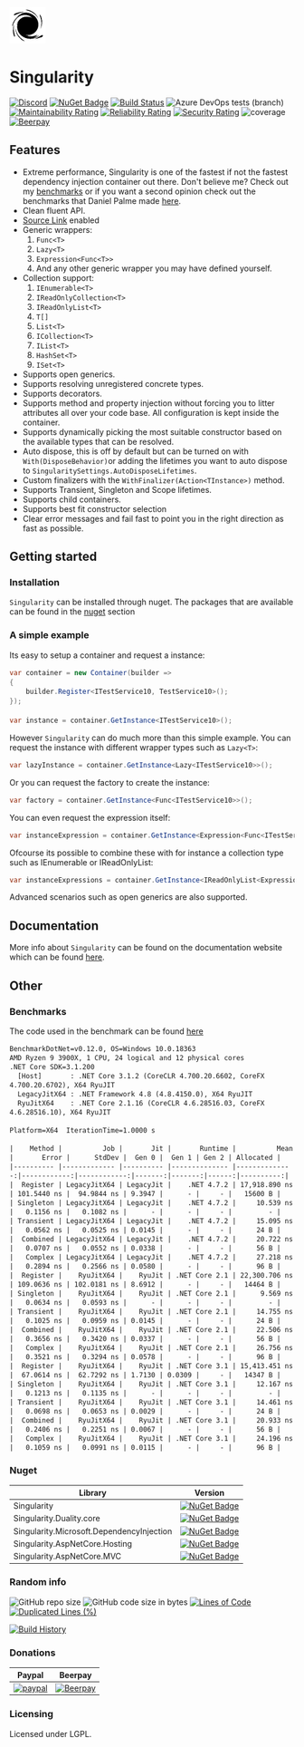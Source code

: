<img width="64px" src="https://github.com/Barsonax/Singularity/blob/master/src/Icon.png" />

# Singularity
[![Discord](https://img.shields.io/discord/569232642105540608.svg)](https://discord.gg/cKFnjjk) [![NuGet Badge](https://buildstats.info/nuget/Singularity)](https://www.nuget.org/packages/Singularity/) [![Build Status](https://dev.azure.com/Barsonax/Singularity/_apis/build/status/Singularity-CI?branchName=master&stageName=Build)](https://dev.azure.com/Barsonax/Singularity/_build/latest?definitionId=7&branchName=master) ![Azure DevOps tests (branch)](https://img.shields.io/azure-devops/tests/Barsonax/Singularity/7/master.svg) [![Maintainability Rating](https://sonarcloud.io/api/project_badges/measure?project=Barsonax_Singularity&metric=sqale_rating)](https://sonarcloud.io/dashboard?id=Barsonax_Singularity) [![Reliability Rating](https://sonarcloud.io/api/project_badges/measure?project=Barsonax_Singularity&metric=reliability_rating)](https://sonarcloud.io/dashboard?id=Barsonax_Singularity) [![Security Rating](https://sonarcloud.io/api/project_badges/measure?project=Barsonax_Singularity&metric=security_rating)](https://sonarcloud.io/dashboard?id=Barsonax_Singularity) ![coverage](https://img.shields.io/azure-devops/coverage/Barsonax/Singularity/7/master.svg) [![Beerpay](https://img.shields.io/beerpay/Barsonax/Singularity.svg)](https://beerpay.io/Barsonax/Singularity)

## Features
- Extreme performance, Singularity is one of the fastest if not the fastest dependency injection container out there. Don't believe me? Check out my [benchmarks](#Benchmarks) or if you want a second opinion check out the benchmarks that Daniel Palme made [here](https://github.com/danielpalme/IocPerformance).
- Clean fluent API.
- [Source Link](https://github.com/dotnet/sourcelink) enabled
- Generic wrappers:
  1. `Func<T>`
  1. `Lazy<T>`
  1. `Expression<Func<T>>`
  1. And any other generic wrapper you may have defined yourself.
- Collection support:
  1. `IEnumerable<T>`
  1. `IReadOnlyCollection<T>`
  1. `IReadOnlyList<T>`
  1. `T[]`
  1. `List<T>`
  1. `ICollection<T>`
  1. `IList<T>`
  1. `HashSet<T>`
  1. `ISet<T>`
- Supports open generics.
- Supports resolving unregistered concrete types.
- Supports decorators.
- Supports method and property injection without forcing you to litter attributes all over your code base. All configuration is kept inside the container.
- Supports dynamically picking the most suitable constructor based on the available types that can be resolved.
- Auto dispose, this is off by default but can be turned on with `With(DisposeBehavior)`or adding the lifetimes you want to auto dispose to `SingularitySettings.AutoDisposeLifetimes`.
- Custom finalizers with the `WithFinalizer(Action<TInstance>)` method.
- Supports Transient, Singleton and Scope lifetimes.
- Supports child containers.
- Supports best fit constructor selection
- Clear error messages and fail fast to point you in the right direction as fast as possible.

## Getting started
### Installation
`Singularity` can be installed through nuget. The packages that are available can be found in the [nuget](#nuget) section 

### A simple example
Its easy to setup a container and request a instance:
```cs
var container = new Container(builder =>
{
    builder.Register<ITestService10, TestService10>();
});

var instance = container.GetInstance<ITestService10>();
```
However `Singularity` can do much more than this simple example. You can request the instance with different wrapper types such as `Lazy<T>`:
```cs
var lazyInstance = container.GetInstance<Lazy<ITestService10>>();
```
Or you can request the factory to create the instance:
```cs
var factory = container.GetInstance<Func<ITestService10>>();
```
You can even request the expression itself:
```cs
var instanceExpression = container.GetInstance<Expression<Func<ITestService10>>>();
```
Ofcourse its possible to combine these with for instance a collection type such as IEnumerable<T> or IReadOnlyList<T>:
```cs
var instanceExpressions = container.GetInstance<IReadOnlyList<Expression<Func<IPlugin>>>>(); //Returns all expressions for IPlugin registrations
```

Advanced scenarios such as open generics are also supported. 

## Documentation
More info about `Singularity` can be found on the documentation website which can be found [here](https://barsonax.github.io/Singularity.Docs/).

## Other
### Benchmarks
The code used in the benchmark can be found [here](https://github.com/Barsonax/Singularity/blob/master/Singularity.TestClasses/Benchmark/SimpleSingularityContainerBenchmark.cs)
```
BenchmarkDotNet=v0.12.0, OS=Windows 10.0.18363
AMD Ryzen 9 3900X, 1 CPU, 24 logical and 12 physical cores
.NET Core SDK=3.1.200
  [Host]       : .NET Core 3.1.2 (CoreCLR 4.700.20.6602, CoreFX 4.700.20.6702), X64 RyuJIT
  LegacyJitX64 : .NET Framework 4.8 (4.8.4150.0), X64 RyuJIT
  RyuJitX64    : .NET Core 2.1.16 (CoreCLR 4.6.28516.03, CoreFX 4.6.28516.10), X64 RyuJIT

Platform=X64  IterationTime=1.0000 s

|    Method |          Job |       Jit |       Runtime |          Mean |       Error |      StdDev |  Gen 0 |  Gen 1 | Gen 2 | Allocated |
|---------- |------------- |---------- |-------------- |--------------:|------------:|------------:|-------:|-------:|------:|----------:|
|  Register | LegacyJitX64 | LegacyJit |    .NET 4.7.2 | 17,918.890 ns | 101.5440 ns |  94.9844 ns | 9.3947 |      - |     - |   15600 B |
| Singleton | LegacyJitX64 | LegacyJit |    .NET 4.7.2 |     10.539 ns |   0.1156 ns |   0.1082 ns |      - |      - |     - |         - |
| Transient | LegacyJitX64 | LegacyJit |    .NET 4.7.2 |     15.095 ns |   0.0562 ns |   0.0525 ns | 0.0145 |      - |     - |      24 B |
|  Combined | LegacyJitX64 | LegacyJit |    .NET 4.7.2 |     20.722 ns |   0.0707 ns |   0.0552 ns | 0.0338 |      - |     - |      56 B |
|   Complex | LegacyJitX64 | LegacyJit |    .NET 4.7.2 |     27.218 ns |   0.2894 ns |   0.2566 ns | 0.0580 |      - |     - |      96 B |
|  Register |    RyuJitX64 |    RyuJit | .NET Core 2.1 | 22,300.706 ns | 109.0636 ns | 102.0181 ns | 8.6912 |      - |     - |   14464 B |
| Singleton |    RyuJitX64 |    RyuJit | .NET Core 2.1 |      9.569 ns |   0.0634 ns |   0.0593 ns |      - |      - |     - |         - |
| Transient |    RyuJitX64 |    RyuJit | .NET Core 2.1 |     14.755 ns |   0.1025 ns |   0.0959 ns | 0.0145 |      - |     - |      24 B |
|  Combined |    RyuJitX64 |    RyuJit | .NET Core 2.1 |     22.506 ns |   0.3656 ns |   0.3420 ns | 0.0337 |      - |     - |      56 B |
|   Complex |    RyuJitX64 |    RyuJit | .NET Core 2.1 |     26.756 ns |   0.3521 ns |   0.3294 ns | 0.0578 |      - |     - |      96 B |
|  Register |    RyuJitX64 |    RyuJit | .NET Core 3.1 | 15,413.451 ns |  67.0614 ns |  62.7292 ns | 1.7130 | 0.0309 |     - |   14347 B |
| Singleton |    RyuJitX64 |    RyuJit | .NET Core 3.1 |     12.167 ns |   0.1213 ns |   0.1135 ns |      - |      - |     - |         - |
| Transient |    RyuJitX64 |    RyuJit | .NET Core 3.1 |     14.461 ns |   0.0698 ns |   0.0653 ns | 0.0029 |      - |     - |      24 B |
|  Combined |    RyuJitX64 |    RyuJit | .NET Core 3.1 |     20.933 ns |   0.2406 ns |   0.2251 ns | 0.0067 |      - |     - |      56 B |
|   Complex |    RyuJitX64 |    RyuJit | .NET Core 3.1 |     24.196 ns |   0.1059 ns |   0.0991 ns | 0.0115 |      - |     - |      96 B |
```

### Nuget

| Library | Version |
|-------------|--------|
| Singularity      | [![NuGet Badge](https://buildstats.info/nuget/Singularity)](https://www.nuget.org/packages/Singularity/) |
| Singularity.Duality.core      | [![NuGet Badge](https://buildstats.info/nuget/Singularity.Duality.core)](https://www.nuget.org/packages/Singularity.Duality.core/)|
| Singularity.Microsoft.DependencyInjection      | [![NuGet Badge](https://buildstats.info/nuget/Singularity.Microsoft.DependencyInjection)](https://www.nuget.org/packages/Singularity.Microsoft.DependencyInjection/)|
| Singularity.AspNetCore.Hosting      | [![NuGet Badge](https://buildstats.info/nuget/Singularity.AspNetCore.Hosting)](https://www.nuget.org/packages/Singularity.AspNetCore.Hosting/)|
| Singularity.AspNetCore.MVC      | [![NuGet Badge](https://buildstats.info/nuget/Singularity.AspNetCore.MVC)](https://www.nuget.org/packages/Singularity.AspNetCore.MVC/)|

### Random info
![GitHub repo size](https://img.shields.io/github/repo-size/Barsonax/Singularity.svg) ![GitHub code size in bytes](https://img.shields.io/github/languages/code-size/barsonax/singularity.svg) [![Lines of Code](https://sonarcloud.io/api/project_badges/measure?project=Barsonax_Singularity&metric=ncloc)](https://sonarcloud.io/dashboard?id=Barsonax_Singularity) [![Duplicated Lines (%)](https://sonarcloud.io/api/project_badges/measure?project=Barsonax_Singularity&metric=duplicated_lines_density)](https://sonarcloud.io/dashboard?id=Barsonax_Singularity)


[![Build History](https://buildstats.info/azurepipelines/chart/Barsonax/Singularity/7?branch=master)](https://dev.azure.com/Barsonax/Singularity/_build?definitionId=7)

### Donations
| Paypal | Beerpay |
|-------------|--------|
|[![paypal](https://www.paypalobjects.com/en_US/NL/i/btn/btn_donateCC_LG.gif)](https://www.paypal.com/cgi-bin/webscr?cmd=_s-xclick&hosted_button_id=VTXT9EBQ3CF5E)|[![Beerpay](https://img.shields.io/beerpay/Barsonax/Singularity.svg)](https://beerpay.io/Barsonax/Singularity)|

### Licensing
Licensed under LGPL.
